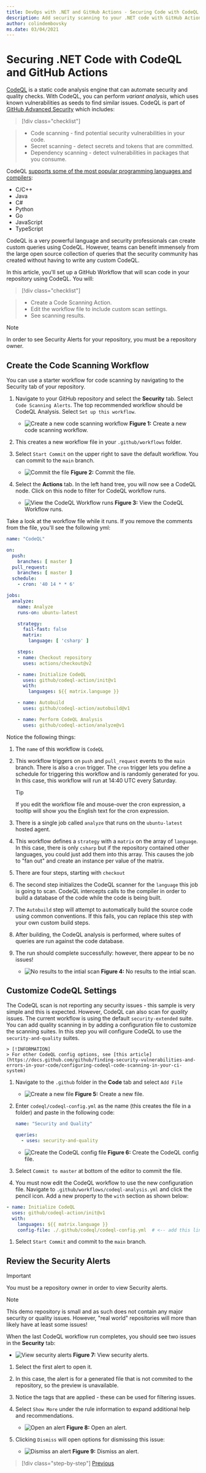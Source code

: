 ```yaml
---
title: DevOps with .NET and GitHub Actions - Securing Code with CodeQL
description: Add security scanning to your .NET code with GitHub Actions and CodeQL
author: colindembovsky
ms.date: 03/04/2021
---
```


# Securing .NET Code with CodeQL and GitHub Actions

[CodeQL](https://codeql.github.com/docs/codeql-overview/about-codeql/) is a static code analysis engine that can automate security and quality checks. With CodeQL, you can perform _variant analysis_, which uses known vulnerabilities as seeds to find similar issues. CodeQL is part of [GitHub Advanced Security](https://docs.github.com/github/getting-started-with-github/about-github-advanced-security) which includes:

> [!div class="checklist"]

> * Code scanning - find potential security vulnerabilities in your code.
> * Secret scanning - detect secrets and tokens that are committed.
> * Dependency scanning - detect vulnerabilities in packages that you consume.

CodeQL [supports some of the most popular programming languages and compilers](https://codeql.github.com/docs/codeql-overview/supported-languages-and-frameworks/):

- C/C++
- Java
- C#
- Python
- Go
- JavaScript
- TypeScript

CodeQL is a very powerful language and security professionals can create custom queries using CodeQL. However, teams can benefit immensely from the large open source collection of queries that the security community has created without having to write any custom CodeQL.

In this article, you'll set up a GitHub Workflow that will scan code in your repository using CodeQL. You will:

> [!div class="checklist"]

> * Create a Code Scanning Action.
> * Edit the workflow file to include custom scan settings.
> * See scanning results.

> [!NOTE]
> In order to see Security Alerts for your repository, you must be a repository owner.

## Create the Code Scanning Workflow

You can use a starter workflow for code scanning by navigating to the Security tab of your repository.

1. Navigate to your GitHub repository and select the **Security** tab. Select `Code Scanning Alerts`. The top recommended workflow should be CodeQL Analysis. Select `Set up this workflow`.

    - ![Create a new code scanning workflow](./media/actions/codeql/setup-workflow.jpg)
    **Figure 1:** Create a new code scanning workflow.

1. This creates a new workflow file in your `.github/workflows` folder.
1. Select `Start Commit` on the upper right to save the default workflow. You can commit to the `main` branch.

    - ![Commit the file](./media/actions/codeql/start-commit.jpg)
    **Figure 2:** Commit the file.

1. Select the **Actions** tab. In the left hand tree, you will now see a CodeQL node. Click on this node to filter for CodeQL workflow runs.

    - ![View the CodeQL Workflow runs](./media/actions/codeql/codeql-run.jpg)
    **Figure 3:** View the CodeQL Workflow runs.

Take a look at the workflow file while it runs. If you remove the comments from the file, you'll see the following yml:

```yml
name: "CodeQL"

on:
  push:
    branches: [ master ]
  pull_request:
    branches: [ master ]
  schedule:
    - cron: '40 14 * * 6'

jobs:
  analyze:
    name: Analyze
    runs-on: ubuntu-latest

    strategy:
      fail-fast: false
      matrix:
        language: [ 'csharp' ]

    steps:
    - name: Checkout repository
      uses: actions/checkout@v2

    - name: Initialize CodeQL
      uses: github/codeql-action/init@v1
      with:
        languages: ${{ matrix.language }}

    - name: Autobuild
      uses: github/codeql-action/autobuild@v1

    - name: Perform CodeQL Analysis
      uses: github/codeql-action/analyze@v1

```

Notice the following things:

1. The `name` of this workflow is `CodeQL`
1. This workflow triggers on `push` and `pull_request` events to the `main` branch. There is also a `cron` trigger. The `cron` trigger lets you define a schedule for triggering this workflow and is randomly generated for you. In this case, this workflow will run at 14:40 UTC every Saturday.

    > [!TIP]
    > If you edit the workflow file and mouse-over the cron expression, a tooltip will show you the English text for the cron expression.

1. There is a single job called `analyze` that runs on the `ubuntu-latest` hosted agent.
1. This workflow defines a `strategy` with a `matrix` on the array of `language`. In this case, there is only `csharp` but if the repository contained other languages, you could just add them into this array. This causes the job to "fan out" and create an instance per value of the matrix.
1. There are four steps, starting with `checkout`
1. The second step initializes the CodeQL scanner for the `language` this job is going to scan. CodeQL intercepts calls to the compiler in order to build a database of the code while the code is being built.
1. The `Autobuild` step will attempt to automatically build the source code using common conventions. If this fails, you can replace this step with your own custom build steps.
1. After building, the CodeQL analysis is performed, where suites of queries are run against the code database.
1. The run should complete successfully: however, there appear to be no issues!

    - ![No results to the intial scan](./media/actions/codeql/no-results.jpg)
    **Figure 4:** No results to the intial scan.

## Customize CodeQL Settings

The CodeQL scan is not reporting any security issues - this sample is very simple and this is expected. However, CodeQL can also scan for _quality_ issues. The current workflow is using the default `security-extended` suite. You can add quality scanning in by adding a configuration file to customize the scanning suites. In this step you will configure CodeQL to use the `security-and-quality` suites.

    > [!INFORMATION]
    > For other CodeQL config options, see [this article](https://docs.github.com/github/finding-security-vulnerabilities-and-errors-in-your-code/configuring-codeql-code-scanning-in-your-ci-system)

1. Navigate to the `.github` folder in the **Code** tab and select `Add File`

    - ![Create a new file](./media/actions/codeql/create-new-file.jpg)
    **Figure 5:** Create a new file.

1. Enter `codeql/codeql-config.yml` as the name (this creates the file in a folder) and paste in the following code:

    ```yml
    name: "Security and Quality"

    queries:
      - uses: security-and-quality
    ```

    - ![Create the CodeQL config file](./media/actions/codeql/codeql-config.jpg)
    **Figure 6:** Create the CodeQL config file.

1. Select `Commit to master` at bottom of the editor to commit the file.
1. You must now edit the CodeQL workflow to use the new configuration file. Navigate to `.github/workflows/codeql-analysis.yml` and click the pencil icon. Add a new property to the `with` section as shown below:

  ```yml
  - name: Initialize CodeQL
    uses: github/codeql-action/init@v1
    with:
      languages: ${{ matrix.language }}
      config-file: ./.github/codeql/codeql-config.yml  # <-- add this line
  ```

1. Select `Start Commit` and commit to the `main` branch.

## Review the Security Alerts

> [!IMPORTANT]
> You must be a repository owner in order to view Security alerts.

> [!NOTE]
> This demo repository is small and as such does not contain any major security or quality issues. However, "real world" repositories will more than likely have at least some issues!

When the last CodeQL workflow run completes, you should see two issues in the **Security** tab:

- ![View security alerts](./media/actions/codeql/security-alerts.jpg)
**Figure 7:** View security alerts.

1. Select the first alert to open it.
1. In this case, the alert is for a generated file that is not commited to the repository, so the preview is unavailable.
1. Notice the tags that are applied - these can be used for filtering issues.
1. Select `Show More` under the rule information to expand additional help and recommendations.

    - ![Open an alert](./media/actions/codeql/alert.jpg)
    **Figure 8:** Open an alert.

1. Clicking `Dismiss` will open options for dismissing this issue:

    - ![Dismiss an alert](./media/actions/codeql/dismiss.jpg)
    **Figure 9:** Dismiss an alert.

>[!div class="step-by-step"]
>[Previous](actions-deploy.md)

